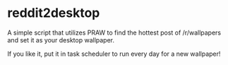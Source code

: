 # reddit2desktop

A simple script that utilizes PRAW to find the hottest post of /r/wallpapers and set it as your desktop wallpaper.

If you like it, put it in task scheduler to run every day for a new wallpaper!
